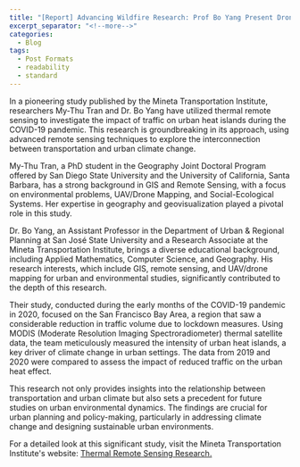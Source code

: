 ```yaml
---
title: "[Report] Advancing Wildfire Research: Prof Bo Yang Present Drone Innovations at SJSU MetCS Seminar"
excerpt_separator: "<!--more-->"
categories:
  - Blog
tags:
  - Post Formats
  - readability
  - standard
---
```

In a pioneering study published by the Mineta Transportation Institute, researchers My-Thu Tran and Dr. Bo Yang have utilized thermal remote sensing to investigate the impact of traffic on urban heat islands during the COVID-19 pandemic. This research is groundbreaking in its approach, using advanced remote sensing techniques to explore the interconnection between transportation and urban climate change.

My-Thu Tran, a PhD student in the Geography Joint Doctoral Program offered by San Diego State University and the University of California, Santa Barbara, has a strong background in GIS and Remote Sensing, with a focus on environmental problems, UAV/Drone Mapping, and Social-Ecological Systems. Her expertise in geography and geovisualization played a pivotal role in this study.

Dr. Bo Yang, an Assistant Professor in the Department of Urban & Regional Planning at San José State University and a Research Associate at the Mineta Transportation Institute, brings a diverse educational background, including Applied Mathematics, Computer Science, and Geography. His research interests, which include GIS, remote sensing, and UAV/drone mapping for urban and environmental studies, significantly contributed to the depth of this research.

Their study, conducted during the early months of the COVID-19 pandemic in 2020, focused on the San Francisco Bay Area, a region that saw a considerable reduction in traffic volume due to lockdown measures. Using MODIS (Moderate Resolution Imaging Spectroradiometer) thermal satellite data, the team meticulously measured the intensity of urban heat islands, a key driver of climate change in urban settings. The data from 2019 and 2020 were compared to assess the impact of reduced traffic on the urban heat effect.

This research not only provides insights into the relationship between transportation and urban climate but also sets a precedent for future studies on urban environmental dynamics. The findings are crucial for urban planning and policy-making, particularly in addressing climate change and designing sustainable urban environments.

For a detailed look at this significant study, visit the Mineta Transportation Institute's website: [Thermal Remote Sensing Research​​.](https://transweb.sjsu.edu/research/2207-Remote-Sensing-Urban-Heat-Island-Traffic-COVID)